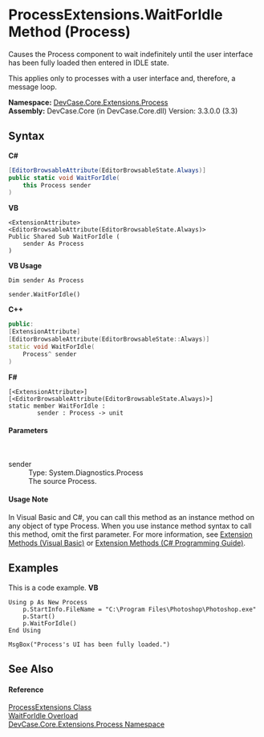 # ProcessExtensions.WaitForIdle Method (Process)
 

Causes the Process component to wait indefinitely until the user interface has been fully loaded then entered in IDLE state. 

 This applies only to processes with a user interface and, therefore, a message loop.

**Namespace:**&nbsp;<a href="N_DevCase_Core_Extensions_Process">DevCase.Core.Extensions.Process</a><br />**Assembly:**&nbsp;DevCase.Core (in DevCase.Core.dll) Version: 3.3.0.0 (3.3)

## Syntax

**C#**<br />
``` C#
[EditorBrowsableAttribute(EditorBrowsableState.Always)]
public static void WaitForIdle(
	this Process sender
)
```

**VB**<br />
``` VB
<ExtensionAttribute>
<EditorBrowsableAttribute(EditorBrowsableState.Always)>
Public Shared Sub WaitForIdle ( 
	sender As Process
)
```

**VB Usage**<br />
``` VB Usage
Dim sender As Process

sender.WaitForIdle()
```

**C++**<br />
``` C++
public:
[ExtensionAttribute]
[EditorBrowsableAttribute(EditorBrowsableState::Always)]
static void WaitForIdle(
	Process^ sender
)
```

**F#**<br />
``` F#
[<ExtensionAttribute>]
[<EditorBrowsableAttribute(EditorBrowsableState.Always)>]
static member WaitForIdle : 
        sender : Process -> unit 

```


#### Parameters
&nbsp;<dl><dt>sender</dt><dd>Type: System.Diagnostics.Process<br />The source Process.</dd></dl>

#### Usage Note
In Visual Basic and C#, you can call this method as an instance method on any object of type Process. When you use instance method syntax to call this method, omit the first parameter. For more information, see <a href="https://docs.microsoft.com/dotnet/visual-basic/programming-guide/language-features/procedures/extension-methods">Extension Methods (Visual Basic)</a> or <a href="https://docs.microsoft.com/dotnet/csharp/programming-guide/classes-and-structs/extension-methods">Extension Methods (C# Programming Guide)</a>.

## Examples
This is a code example. 
**VB**<br />
``` VB
Using p As New Process
    p.StartInfo.FileName = "C:\Program Files\Photoshop\Photoshop.exe"
    p.Start()
    p.WaitForIdle()
End Using

MsgBox("Process's UI has been fully loaded.")
```


## See Also


#### Reference
<a href="T_DevCase_Core_Extensions_Process_ProcessExtensions">ProcessExtensions Class</a><br /><a href="Overload_DevCase_Core_Extensions_Process_ProcessExtensions_WaitForIdle">WaitForIdle Overload</a><br /><a href="N_DevCase_Core_Extensions_Process">DevCase.Core.Extensions.Process Namespace</a><br />